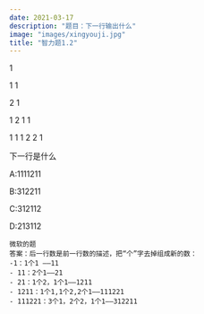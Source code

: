 ```yaml
---
date: 2021-03-17
description: "题目：下一行输出什么"
image: "images/xingyouji.jpg"
title: "智力题1.2"
---
```

1

1 1

2 1

1 2 1 1

1 1 1 2 2 1

下一行是什么

A:1111211

B:312211

C:312112

D:213112

```
微软的题
答案：后一行数是前一行数的描述，把“个”字去掉组成新的数：
-1：1个1 ——11
- 11：2个1——21
- 21：1个2，1个1——1211
- 1211：1个1,1个2,2个1——111221
- 111221：3个1，2个2，1个1——312211
```